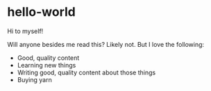 # hello-world
Hi to myself!

Will anyone besides me read this? Likely not. But I love the following:
- Good, quality content
- Learning new things
- Writing good, quality content about those things
- Buying yarn
